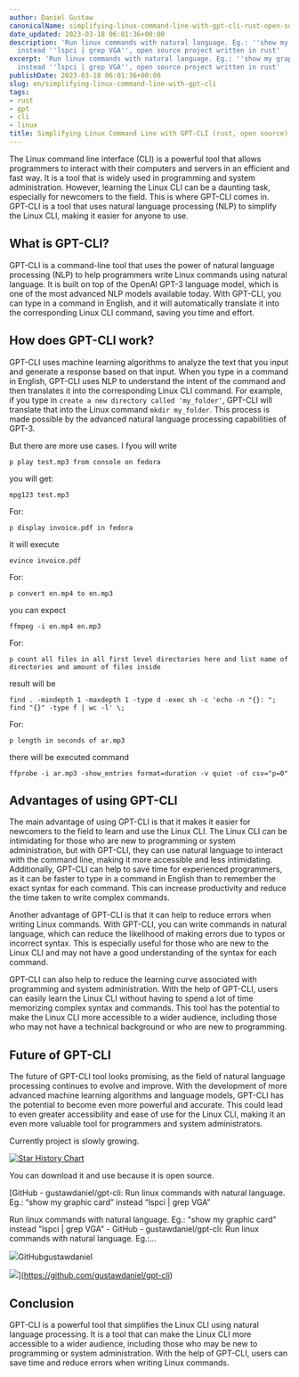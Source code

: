 ```yaml
---
author: Daniel Gustaw
canonicalName: simplifying-linux-command-line-with-gpt-cli-rust-open-source
date_updated: 2023-03-18 06:01:36+00:00
description: 'Run linux commands with natural language. Eg.: ''show my graphic card''
  instead ''lspci | grep VGA'', open source project written in rust'
excerpt: 'Run linux commands with natural language. Eg.: ''show my graphic card''
  instead ''lspci | grep VGA'', open source project written in rust'
publishDate: 2023-03-18 06:01:36+00:00
slug: en/simplifying-linux-command-line-with-gpt-cli
tags:
- rust
- gpt
- cli
- linux
title: Simplifying Linux Command Line with GPT-CLI (rust, open source)
---
```



The Linux command line interface (CLI) is a powerful tool that allows programmers to interact with their computers and servers in an efficient and fast way. It is a tool that is widely used in programming and system administration. However, learning the Linux CLI can be a daunting task, especially for newcomers to the field. This is where GPT-CLI comes in. GPT-CLI is a tool that uses natural language processing (NLP) to simplify the Linux CLI, making it easier for anyone to use.

## What is GPT-CLI?

GPT-CLI is a command-line tool that uses the power of natural language processing (NLP) to help programmers write Linux commands using natural language. It is built on top of the OpenAI GPT-3 language model, which is one of the most advanced NLP models available today. With GPT-CLI, you can type in a command in English, and it will automatically translate it into the corresponding Linux CLI command, saving you time and effort.

## How does GPT-CLI work?

GPT-CLI uses machine learning algorithms to analyze the text that you input and generate a response based on that input. When you type in a command in English, GPT-CLI uses NLP to understand the intent of the command and then translates it into the corresponding Linux CLI command. For example, if you type in `create a new directory called 'my_folder'`, GPT-CLI will translate that into the Linux command `mkdir my_folder`. This process is made possible by the advanced natural language processing capabilities of GPT-3.

But there are more use cases. I fyou will write

```
p play test.mp3 from console on fedora
```

you will get:

```
mpg123 test.mp3
```

For:

```
p display invoice.pdf in fedora
```

it will execute

```
evince invoice.pdf
```

For:

```
p convert en.mp4 to en.mp3
```

you can expect

```
ffmpeg -i en.mp4 en.mp3
```

For:

```
p count all files in all first level directories here and list name of directories and amount of files inside
```

result will be

```
find . -mindepth 1 -maxdepth 1 -type d -exec sh -c 'echo -n "{}: "; find "{}" -type f | wc -l' \;
```

For:

```
p length in seconds of ar.mp3
```

there will be executed command

```
ffprobe -i ar.mp3 -show_entries format=duration -v quiet -of csv="p=0"
```

## Advantages of using GPT-CLI

The main advantage of using GPT-CLI is that it makes it easier for newcomers to the field to learn and use the Linux CLI. The Linux CLI can be intimidating for those who are new to programming or system administration, but with GPT-CLI, they can use natural language to interact with the command line, making it more accessible and less intimidating. Additionally, GPT-CLI can help to save time for experienced programmers, as it can be faster to type in a command in English than to remember the exact syntax for each command. This can increase productivity and reduce the time taken to write complex commands.

Another advantage of GPT-CLI is that it can help to reduce errors when writing Linux commands. With GPT-CLI, you can write commands in natural language, which can reduce the likelihood of making errors due to typos or incorrect syntax. This is especially useful for those who are new to the Linux CLI and may not have a good understanding of the syntax for each command.

GPT-CLI can also help to reduce the learning curve associated with programming and system administration. With the help of GPT-CLI, users can easily learn the Linux CLI without having to spend a lot of time memorizing complex syntax and commands. This tool has the potential to make the Linux CLI more accessible to a wider audience, including those who may not have a technical background or who are new to programming.

## Future of GPT-CLI

The future of GPT-CLI tool looks promising, as the field of natural language processing continues to evolve and improve. With the development of more advanced machine learning algorithms and language models, GPT-CLI has the potential to become even more powerful and accurate. This could lead to even greater accessibility and ease of use for the Linux CLI, making it an even more valuable tool for programmers and system administrators.

Currently project is slowly growing.

[![Star History Chart](https://api.star-history.com/svg?repos=gustawdaniel/gpt-cli&type=Date)](https://star-history.com/#gustawdaniel/gpt-cli&Date)

You can download it and use because it is open source.

[GitHub - gustawdaniel/gpt-cli: Run linux commands with natural language. Eg.: “show my graphic card” instead “lspci | grep VGA”

Run linux commands with natural language. Eg.: &quot;show my graphic card&quot; instead &quot;lspci | grep VGA&quot; - GitHub - gustawdaniel/gpt-cli: Run linux commands with natural language. Eg.:…

![](https://github.com/fluidicon.png)GitHubgustawdaniel

![](https://opengraph.githubassets.com/9f789f058f621f6205f218bdd2b378ad57eae198b84698269172e967e6b57906/gustawdaniel/gpt-cli)](https://github.com/gustawdaniel/gpt-cli)

## Conclusion

GPT-CLI is a powerful tool that simplifies the Linux CLI using natural language processing. It is a tool that can make the Linux CLI more accessible to a wider audience, including those who may be new to programming or system administration. With the help of GPT-CLI, users can save time and reduce errors when writing Linux commands.
